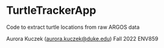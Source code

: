 # TurtleTrackerApp
Code to extract turtle locations from raw ARGOS data

Aurora Kuczek (aurora.kuczek@duke.edu)
Fall 2022
ENV859